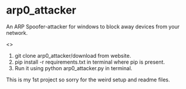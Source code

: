 # arp0_attacker
An ARP Spoofer-attacker for windows to block away devices from your network.

<<Installation>>
1) git clone arp0_attacker/download from website.
2) pip install -r requirements.txt in terminal where pip is present.
3) Run it using python arp0_attacker.py in terminal.

  This is my 1st project so sorry for the weird setup and readme files.
